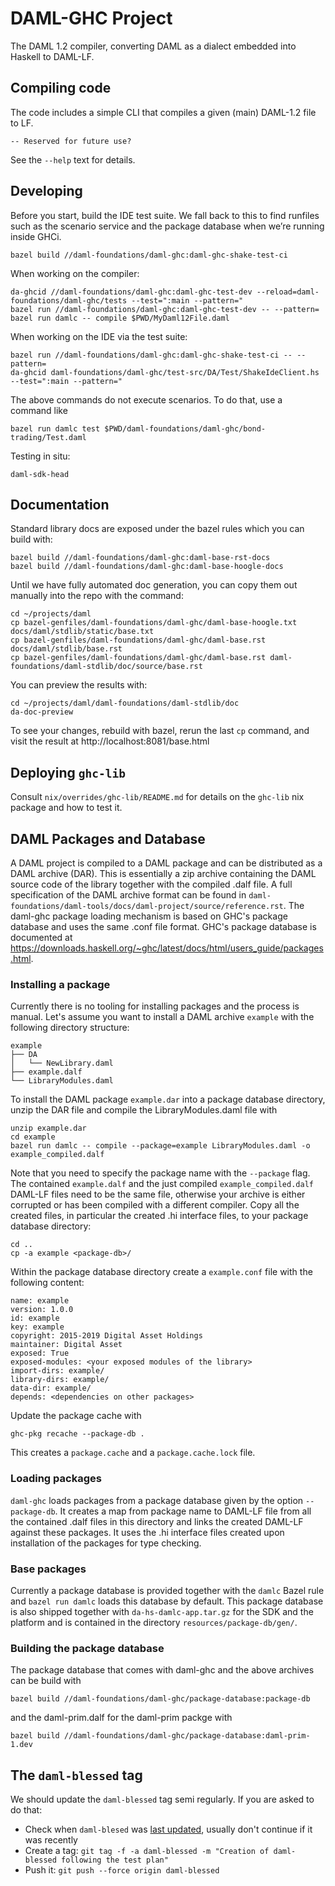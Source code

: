 # DAML-GHC Project

The DAML 1.2 compiler, converting DAML as a dialect embedded into Haskell to DAML-LF.

## Compiling code

The code includes a simple CLI that compiles a given (main) DAML-1.2 file to LF.

```
-- Reserved for future use?
```

See the `--help` text for details.

## Developing

Before you start, build the IDE test suite. We fall back to this to
find runfiles such as the scenario service and the package database
when we’re running inside GHCi.

```
bazel build //daml-foundations/daml-ghc:daml-ghc-shake-test-ci
```

When working on the compiler:

```
da-ghcid //daml-foundations/daml-ghc:daml-ghc-test-dev --reload=daml-foundations/daml-ghc/tests --test=":main --pattern="
bazel run //daml-foundations/daml-ghc:daml-ghc-test-dev -- --pattern=
bazel run damlc -- compile $PWD/MyDaml12File.daml
```

When working on the IDE via the test suite:

```
bazel run //daml-foundations/daml-ghc:daml-ghc-shake-test-ci -- --pattern=
da-ghcid daml-foundations/daml-ghc/test-src/DA/Test/ShakeIdeClient.hs --test=":main --pattern="
```

The above commands do not execute scenarios. To do that, use a command like
```
bazel run damlc test $PWD/daml-foundations/daml-ghc/bond-trading/Test.daml
```

Testing in situ:

```
daml-sdk-head
```

## Documentation

Standard library docs are exposed under the bazel rules which you can build with:

```
bazel build //daml-foundations/daml-ghc:daml-base-rst-docs
bazel build //daml-foundations/daml-ghc:daml-base-hoogle-docs
```

Until we have fully automated doc generation, you can copy them out manually into the repo with the command:

```
cd ~/projects/daml
cp bazel-genfiles/daml-foundations/daml-ghc/daml-base-hoogle.txt docs/daml/stdlib/static/base.txt
cp bazel-genfiles/daml-foundations/daml-ghc/daml-base.rst docs/daml/stdlib/base.rst
cp bazel-genfiles/daml-foundations/daml-ghc/daml-base.rst daml-foundations/daml-stdlib/doc/source/base.rst
```

You can preview the results with:

```
cd ~/projects/daml/daml-foundations/daml-stdlib/doc
da-doc-preview
```

To see your changes, rebuild with bazel, rerun the last `cp` command, and visit the result at http://localhost:8081/base.html

## Deploying `ghc-lib`

Consult `nix/overrides/ghc-lib/README.md` for details on the `ghc-lib` nix package and how to test it.

## DAML Packages and Database

A DAML project is compiled to a DAML package and can be distributed as a DAML archive (DAR). This is
essentially a zip archive containing the DAML source code of the library together with the compiled
.dalf file. A full specification of the DAML archive format can be found in
`daml-foundations/daml-tools/docs/daml-project/source/reference.rst`. The daml-ghc package loading
mechanism is based on GHC's package database and uses the same .conf file format. GHC's package
database is documented at
https://downloads.haskell.org/~ghc/latest/docs/html/users_guide/packages.html.

### Installing a package
Currently there is no tooling for installing packages and the process is manual. Let's assume you
want to install a DAML archive `example` with the following directory structure:

```
example
├── DA
│   └── NewLibrary.daml
├── example.dalf
└── LibraryModules.daml
```

To install the DAML package `example.dar` into a package database directory, unzip the DAR file and
compile the LibraryModules.daml file with

```
unzip example.dar
cd example
bazel run damlc -- compile --package=example LibraryModules.daml -o example_compiled.dalf
```

Note that you need to specify the package name with the `--package` flag. The contained
`example.dalf` and the just compiled `example_compiled.dalf` DAML-LF files need to be the same file,
otherwise your archive is either corrupted or has been compiled with a different compiler. Copy all
the created files, in particular the created .hi interface files, to your package database
directory:

```
cd ..
cp -a example <package-db>/
```

Within the package database directory create a `example.conf` file with the following content:

```
name: example
version: 1.0.0
id: example
key: example
copyright: 2015-2019 Digital Asset Holdings
maintainer: Digital Asset
exposed: True
exposed-modules: <your exposed modules of the library>
import-dirs: example/
library-dirs: example/
data-dir: example/
depends: <dependencies on other packages>
```

Update the package cache with

```
ghc-pkg recache --package-db .
```

This creates a `package.cache` and a `package.cache.lock` file.

### Loading packages

`daml-ghc` loads packages from a package database given by the option `--package-db`. It creates a
map from package name to DAML-LF file from all the contained .dalf files in this directory and links
the created DAML-LF against these packages. It uses the .hi interface files created upon
installation of the packages for type checking.

### Base packages

Currently a package database is provided together with the `damlc` Bazel rule and `bazel run damlc`
loads this database by default. This package database is also shipped together with
`da-hs-damlc-app.tar.gz` for the SDK and the platform and is contained
in the directory `resources/package-db/gen/`.

### Building the package database
The package database that comes with daml-ghc and the above archives can be build with

```
bazel build //daml-foundations/daml-ghc/package-database:package-db
```

and the daml-prim.dalf for the daml-prim packge with

```
bazel build //daml-foundations/daml-ghc/package-database:daml-prim-1.dev
```

## The `daml-blessed` tag

We should update the `daml-blessed` tag semi regularly. If you are asked to do that:

* Check when `daml-blesed` was [last updated](https://github.com/DACH-NY/da/releases/tag/daml-blessed), usually don't continue if it was recently
* Create a tag: `git tag -f -a daml-blessed -m "Creation of daml-blessed following the test plan"`
* Push it: `git push --force origin daml-blessed`
